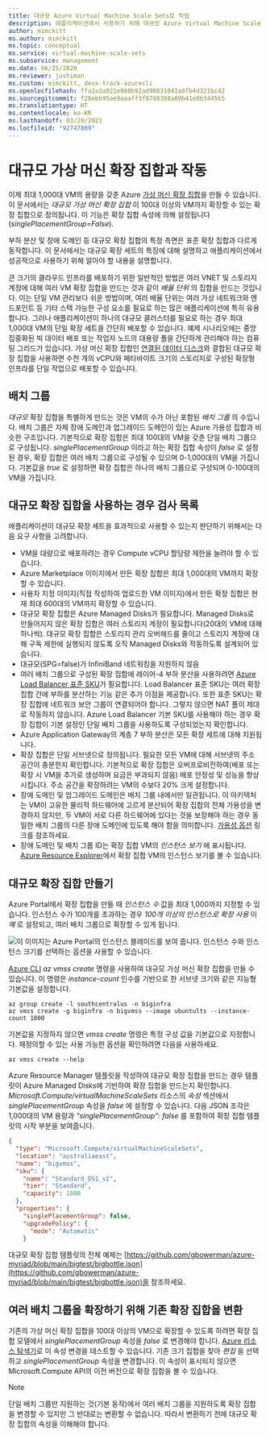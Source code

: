 ```yaml
---
title: 대규모 Azure Virtual Machine Scale Sets로 작업
description: 애플리케이션에서 사용하기 위해 대규모 Azure Virtual Machine Scale Sets에 대해 알아야 할 사항입니다.
author: mimckitt
ms.author: mimckitt
ms.topic: conceptual
ms.service: virtual-machine-scale-sets
ms.subservice: management
ms.date: 06/25/2020
ms.reviewer: jushiman
ms.custom: mimckitt, devx-track-azurecli
ms.openlocfilehash: ffa2a3a921e988b92ad90831041a6fb4d321bc42
ms.sourcegitcommit: f28ebb95ae9aaaff3f87d8388a09b41e0b3445b5
ms.translationtype: HT
ms.contentlocale: ko-KR
ms.lasthandoff: 03/29/2021
ms.locfileid: "92747809"
---
```

# <a name="working-with-large-virtual-machine-scale-sets"></a>대규모 가상 머신 확장 집합과 작동
이제 최대 1,000대 VM의 용량을 갖춘 Azure [가상 머신 확장 집합](./index.yml)을 만들 수 있습니다. 이 문서에서는 _대규모 가상 머신 확장 집합_ 이 100대 이상의 VM까지 확장할 수 있는 확장 집합으로 정의됩니다. 이 기능은 확장 집합 속성에 의해 설정됩니다(_singlePlacementGroup=False_). 

부하 분산 및 장애 도메인 등 대규모 확장 집합의 특정 측면은 표준 확장 집합과 다르게 동작합니다. 이 문서에서는 대규모 확장 세트의 특징에 대해 설명하고 애플리케이션에서 성공적으로 사용하기 위해 알아야 할 내용을 설명합니다. 

큰 크기의 클라우드 인프라를 배포하기 위한 일반적인 방법은 여러 VNET 및 스토리지 계정에 대해 여러 VM 확장 집합을 만드는 것과 같이 _배율 단위_ 의 집합을 만드는 것입니다. 이는 단일 VM 관리보다 쉬운 방법이며, 여러 배율 단위는 여러 가상 네트워크와 엔드포인트 등 기타 스택 가능한 구성 요소를 필요로 하는 많은 애플리케이션에 특히 유용합니다. 그러나 애플리케이션이 하나의 대규모 클러스터를 필요로 하는 경우 최대 1,000대 VM의 단일 확장 세트을 간단히 배포할 수 있습니다. 예제 시나리오에는 중앙 집중화된 빅 데이터 배포 또는 작업자 노드의 대용량 풀을 간단하게 관리해야 하는 컴퓨팅 그리드가 있습니다. 가상 머신 확장 집합인 [연결된 데이터 디스크](virtual-machine-scale-sets-attached-disks.md)와 결합된 대규모 확장 집합을 사용하면 수천 개의 vCPU와 페타바이트 크기의 스토리지로 구성된 확장형 인프라를 단일 작업으로 배포할 수 있습니다.

## <a name="placement-groups"></a>배치 그룹 
_대규모_ 확장 집합을 특별하게 만드는 것은 VM의 수가 아닌 포함된 _배치 그룹_ 의 수입니다. 배치 그룹은 자체 장애 도메인과 업그레이드 도메인이 있는 Azure 가용성 집합과 비슷한 구조입니다. 기본적으로 확장 집합은 최대 100대의 VM을 갖춘 단일 배치 그룹으로 구성됩니다. _singlePlacementGroup_ 이라고 하는 확장 집합 속성이 _false_ 로 설정된 경우, 확장 집합은 여러 배치 그룹으로 구성될 수 있으며 0-1,000대의 VM을 가집니다. 기본값을 _true_ 로 설정하면 확장 집합은 하나의 배치 그룹으로 구성되며 0-100대의 VM을 가집니다.

## <a name="checklist-for-using-large-scale-sets"></a>대규모 확장 집합을 사용하는 경우 검사 목록
애플리케이션이 대규모 확장 세트을 효과적으로 사용할 수 있는지 판단하기 위해서는 다음 요구 사항을 고려합니다.

- VM을 대량으로 배포하려는 경우 Compute vCPU 할당량 제한을 늘려야 할 수 있습니다. 
- Azure Marketplace 이미지에서 만든 확장 집합은 최대 1,000대의 VM까지 확장할 수 있습니다.
- 사용자 지정 이미지(직접 작성하여 업로드한 VM 이미지)에서 만든 확장 집합은 현재 최대 600대의 VM까지 확장할 수 있습니다.
- 대규모 확장 집합은 Azure Managed Disks가 필요합니다. Managed Disks로 만들어지지 않은 확장 집합은 여러 스토리지 계정이 필요합니다(20대의 VM에 대해 하나씩). 대규모 확장 집합은 스토리지 관리 오버헤드를 줄이고 스토리지 계정에 대해 구독 제한에 실행되지 않도록 오직 Managed Disks와 작동하도록 설계되어 있습니다. 
- 대규모(SPG=false)가 InfiniBand 네트워킹을 지원하지 않음
- 여러 배치 그룹으로 구성된 확장 집합에 레이어-4 부하 분산을 사용하려면 [Azure Load Balancer 표준 SKU](../load-balancer/load-balancer-overview.md)가 필요합니다. Load Balancer 표준 SKU는 여러 확장 집합 간에 부하를 분산하는 기능 같은 추가 이점을 제공합니다. 또한 표준 SKU는 확장 집합에 네트워크 보안 그룹이 연결되어야 합니다. 그렇지 않으면 NAT 풀이 제대로 작동하지 않습니다. Azure Load Balancer 기본 SKU를 사용해야 하는 경우 확장 집합이 기본 설정인 단일 배치 그룹을 사용하도록 구성되었는지 확인합니다.
- Azure Application Gateway의 계층 7 부하 분산은 모든 확장 세트에 대해 지원됩니다.
- 확장 집합은 단일 서브넷으로 정의됩니다. 필요한 모든 VM에 대해 서브넷의 주소 공간이 충분한지 확인합니다. 기본적으로 확장 집합은 오버프로비전하여(배포 또는 확장 시 VM을 추가로 생성하며 요금은 부과되지 않음) 배포 안정성 및 성능을 향상시킵니다. 주소 공간을 확장하려는 VM의 수보다 20% 크게 설정합니다.
- 장애 도메인 및 업그레이드 도메인은 배치 그룹 내에서만 일관됩니다. 이 아키텍처는 VM이 고유한 물리적 하드웨어에 고르게 분산되어 확장 집합의 전체 가용성을 변경하지 않지만, 두 VM이 서로 다른 하드웨어에 있다는 것을 보장해야 하는 경우 동일한 배치 그룹의 다른 장애 도메인에 있도록 해야 함을 의미합니다. [가용성 옵션](../virtual-machines/availability.md) 링크를 참조하세요. 
- 장애 도메인 및 배치 그룹 ID는 확장 집합 VM의 _인스턴스 보기_ 에 표시됩니다. [Azure Resource Explorer](https://resources.azure.com/)에서 확장 집합 VM의 인스턴스 보기를 볼 수 있습니다.

## <a name="creating-a-large-scale-set"></a>대규모 확장 집합 만들기
Azure Portal에서 확장 집합을 만들 때 *인스턴스 수* 값을 최대 1,000까지 지정할 수 있습니다. 인스턴스 수가 100개를 초과하는 경우 *100개 이상의 인스턴스로 확장 사용* 이 *예* 로 설정되고, 여러 배치 그룹으로 확장할 수 있게 됩니다. 

![이 이미지는 Azure Portal의 인스턴스 블레이드를 보여 줍니다. 인스턴스 수와 인스턴스 크기를 선택하는 옵션을 사용할 수 있습니다.](./media/virtual-machine-scale-sets-placement-groups/portal-large-scale.png)

[Azure CLI](https://github.com/Azure/azure-cli) _az vmss create_ 명령을 사용하여 대규모 가상 머신 확장 집합을 만들 수 있습니다. 이 명령은 _instance-count_ 인수를 기반으로 한 서브넷 크기와 같은 지능형 기본값을 설정합니다.

```azurecli
az group create -l southcentralus -n biginfra
az vmss create -g biginfra -n bigvmss --image ubuntults --instance-count 1000
```

기본값을 지정하지 않으면 _vmss create_ 명령은 특정 구성 값을 기본값으로 지정합니다. 재정의할 수 있는 사용 가능한 옵션을 확인하려면 다음을 사용하세요.

```azurecli
az vmss create --help
```

Azure Resource Manager 템플릿을 작성하여 대규모 확장 집합을 만드는 경우 템플릿이 Azure Managed Disks에 기반하여 확장 집합을 만드는지 확인합니다. _Microsoft.Compute/virtualMachineScaleSets_ 리소스의 _속성_ 섹션에서 _singlePlacementGroup_ 속성을 _false_ 에 설정할 수 있습니다. 다음 JSON 조각은 1,000대의 VM 용량과 _"singlePlacementGroup": false_ 를 포함하여 확장 집합 템플릿의 시작 부분을 보여줍니다.

```json
{
  "type": "Microsoft.Compute/virtualMachineScaleSets",
  "location": "australiaeast",
  "name": "bigvmss",
  "sku": {
    "name": "Standard_DS1_v2",
    "tier": "Standard",
    "capacity": 1000
  },
  "properties": {
    "singlePlacementGroup": false,
    "upgradePolicy": {
      "mode": "Automatic"
    }
```

대규모 확장 집합 템플릿의 전체 예제는 [https://github.com/gbowerman/azure-myriad/blob/main/bigtest/bigbottle.json](https://github.com/gbowerman/azure-myriad/blob/main/bigtest/bigbottle.json)을 참조하세요.

## <a name="converting-an-existing-scale-set-to-span-multiple-placement-groups"></a>여러 배치 그룹을 확장하기 위해 기존 확장 집합을 변환
기존의 가상 머신 확장 집합을 100대 이상의 VM으로 확장할 수 있도록 하려면 확장 집합 모델에서 _singlePlacementGroup_ 속성을 _false_ 로 변경해야 합니다. [Azure 리소스 탐색기](https://resources.azure.com/)로 이 속성 변경을 테스트할 수 있습니다. 기존 크기 집합을 찾아 _편집_ 을 선택하고 _singlePlacementGroup_ 속성을 변경합니다. 이 속성이 표시되지 않으면 Microsoft.Compute API의 이전 버전으로 확장 집합을 볼 수 있습니다.

> [!NOTE]
> 단일 배치 그룹만 지원하는 것(기본 동작)에서 여러 배치 그룹을 지원하도록 확장 집합을 변경할 수 있지만 그 반대로는 변환할 수 없습니다. 따라서 변환하기 전에 대규모 확장 집합의 속성을 이해해야 합니다.

